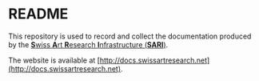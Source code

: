 #  README

 This repository is used to record and collect the documentation produced by the [**S**wiss **A**rt **R**esearch **I**nfrastructure (**SARI**)](https://swissartresearch.net).

The website is available at [http://docs.swissartresearch.net](http://docs.swissartresearch.net).